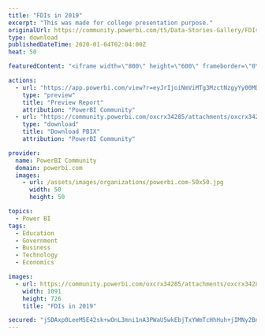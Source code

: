 ```yaml
---
title: "FDIs in 2019"
excerpt: "This was made for college presentation purpose."
originalUrl: https://community.powerbi.com/t5/Data-Stories-Gallery/FDIs-in-2019/m-p/889550
type: download
publishedDateTime: 2020-01-04T02:04:00Z
heat: 50

featuredContent: "<iframe width=\"800\" height=\"600\" frameborder=\"0\" src=\"https://app.powerbi.com/view?r=eyJrIjoiNmViMTg3MzctNzgyYy00MDEwLThiNDUtYzQ5YThhOTVlNmYxIiwidCI6ImU4OGRlOGJjLWRlOWEtNDI2YS05ZGQyLWY0NzJjNGFhNGM4ZSIsImMiOjEwfQ%3D%3D\"></iframe>"

actions:
  - url: "https://app.powerbi.com/view?r=eyJrIjoiNmViMTg3MzctNzgyYy00MDEwLThiNDUtYzQ5YThhOTVlNmYxIiwidCI6ImU4OGRlOGJjLWRlOWEtNDI2YS05ZGQyLWY0NzJjNGFhNGM4ZSIsImMiOjEwfQ%3D%3D"
    type: "preview"
    title: "Preview Report"
    attribution: "PowerBI Community"
  - url: "https://community.powerbi.com/oxcrx34285/attachments/oxcrx34285/DataStoriesGallery/3241/2/INFOGRAPHICS%20-%20for%20presentation.pbix"
    type: "download"
    title: "Download PBIX"
    attribution: "PowerBI Community"

provider:
  name: PowerBI Community
  domain: powerbi.com
  images:
    - url: /assets/images/organizations/powerbi.com-50x50.jpg
      width: 50
      height: 50

topics:
  - Power BI
tags:
  - Education
  - Government
  - Business
  - Technology
  - Economics

images:
  - url: https://community.powerbi.com/oxcrx34285/attachments/oxcrx34285/DataStoriesGallery/3241/1/Advantages_of_FDI.jpg
    width: 1091
    height: 726
    title: "FDIs in 2019"

secured: "jSDAxp0LeeM5E42sk+wOnL3mni1nA3PWaU5wkEbjTxYWmTcHhHuh+jIMNy2BnwND/WI3GUYGCFuk8lYnIvXkfQSxdCcsljTEDwdGK3W6nw7CzNzm/aNfLRu2fYeqJGieWYdmzuGoAb4U/J/qsSdUjZ29fEUXj/7p+wdNFJVpNCW9JcLrSTj4JAnMieqkVuwdblml3TFnbVCHKywBlhSUr2DoLHGfTYzHNIvlKl9BaVT6SkHkMK0GYLNNpdL6jNwGHnhavACdbLHT429F5/3eQu7+cpAYofgrCPUzDMRp3lqrfJnYjpg6ud9HZ/yZ85nSIMJ3jcUkP8da4d6zP5y96y959ia+H66D7YP9KeLw+TPkMStGEsIBUwd0zu8cQqssQCDb2BRDkPXu0soUievRrQ==;Ram0j9W/wZ1Qhda45a7YDw=="
---
```


